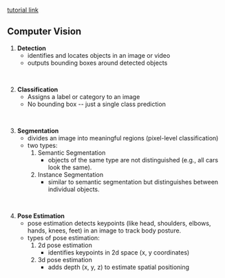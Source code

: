 [tutorial link](https://youtu.be/Z-65nqxUdl4?si=TSOePM4MLGNrGYkw)

## Computer Vision
1. <b>Detection</b>
    - identifies and locates objects in an image or video
    - outputs bounding boxes around detected objects

<br>

2. <b>Classification</b>
    - Assigns a label or category to an image
    - No bounding box -- just a single class prediction

<br>

3. <b>Segmentation</b>
    - divides an image into meaningful regions (pixel-level classification)
    - two types:
        1. Semantic Segmentation 
            - objects of the same type are not distinguished (e.g., all cars look the same).
        2. Instance Segmentation 
            - similar to semantic segmentation but distinguishes between individual objects.

<br>

4. <b>Pose Estimation</b>
    - pose estimation detects keypoints (like head, shoulders, elbows, hands, knees, feet) in an image to track body posture.
    - types of pose estimation:
        1. 2d pose estimation
            - identifies keypoints in 2d space (x, y coordinates)
        2. 3d pose estimation
            - adds depth (x, y, z) to estimate spatial positioning